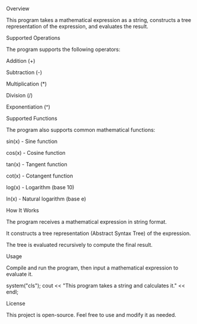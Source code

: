Overview

This program takes a mathematical expression as a string, constructs a tree representation of the expression, and evaluates the result.

Supported Operations

The program supports the following operators:

Addition (+)

Subtraction (-)

Multiplication (*)

Division (/)

Exponentiation (^)

Supported Functions

The program also supports common mathematical functions:

sin(x) - Sine function

cos(x) - Cosine function

tan(x) - Tangent function

cot(x) - Cotangent function

log(x) - Logarithm (base 10)

ln(x) - Natural logarithm (base e)

How It Works

The program receives a mathematical expression in string format.

It constructs a tree representation (Abstract Syntax Tree) of the expression.

The tree is evaluated recursively to compute the final result.

Usage

Compile and run the program, then input a mathematical expression to evaluate it.

system("cls");
cout << "This program takes a string and calculates it." << endl;

License

This project is open-source. Feel free to use and modify it as needed.